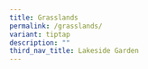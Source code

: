 ```yaml
---
title: Grasslands
permalink: /grasslands/
variant: tiptap
description: ""
third_nav_title: Lakeside Garden
---
```

